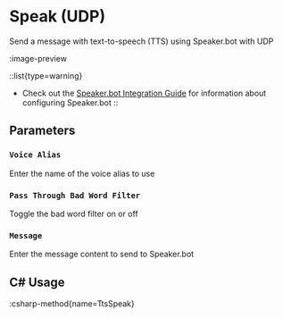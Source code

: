 # Speak (UDP)
Send a message with text-to-speech (TTS) using Speaker.bot with UDP

:image-preview

::list{type=warning}
- Check out the [Speaker.bot Integration Guide](/guide/integrations/speakerbot) for information about configuring Speaker.bot
::

## Parameters
### `Voice Alias`
Enter the name of the voice alias to use

### `Pass Through Bad Word Filter`
Toggle the bad word filter on or off

### `Message`
Enter the message content to send to Speaker.bot

## C# Usage
:csharp-method{name=TtsSpeak}